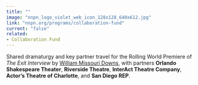 ```yaml
---
title: ""
image: "nnpn_logo_violet_web_icon_128x128_640x612.jpg"
link: "nnpn.org/programs/collaboration-fund"
current: "false"
related:
- Collaboration Fund
---
```


Shared dramaturgy and key partner travel for the Rolling World Premiere of *The Exit Interview* by [William Missouri Downs](https://newplayexchange.org/users/228/william-missouri-downs), with partners **Orlando Shakespeare Theater**, **Riverside Theatre**, **InterAct Theatre Company**, **Actor’s Theatre of Charlotte**, and **San Diego REP**.

